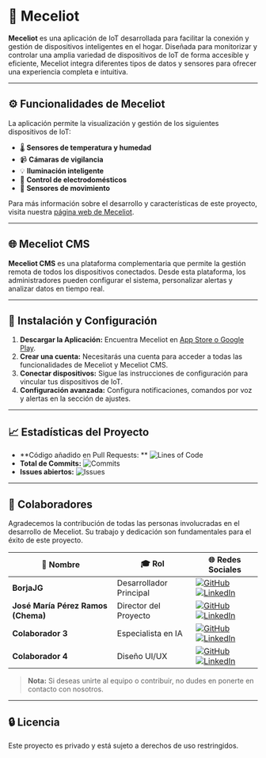 # 🚀 Meceliot

**Meceliot** es una aplicación de IoT desarrollada para facilitar la conexión y gestión de
dispositivos inteligentes en el hogar. Diseñada para monitorizar y controlar una amplia variedad de
dispositivos de IoT de forma accesible y eficiente, Meceliot integra diferentes tipos de datos y
sensores para ofrecer una experiencia completa e intuitiva.

---

## ⚙️ Funcionalidades de Meceliot

La aplicación permite la visualización y gestión de los siguientes dispositivos de IoT:

- 🌡️ **Sensores de temperatura y humedad**
- 📹 **Cámaras de vigilancia**
- 💡 **Iluminación inteligente**
- 🔌 **Control de electrodomésticos**
- 🚶 **Sensores de movimiento**

Para más información sobre el desarrollo y características de este proyecto, visita
nuestra [página web de Meceliot](#).

---

## 🌐 Meceliot CMS

**Meceliot CMS** es una plataforma complementaria que permite la gestión remota de todos los
dispositivos conectados. Desde esta plataforma, los administradores pueden configurar el sistema,
personalizar alertas y analizar datos en tiempo real.

---

## 📄 Instalación y Configuración

1. **Descargar la Aplicación:** Encuentra Meceliot en [App Store o Google Play](#).
2. **Crear una cuenta:** Necesitarás una cuenta para acceder a todas las funcionalidades de Meceliot
   y Meceliot CMS.
3. **Conectar dispositivos:** Sigue las instrucciones de configuración para vincular tus
   dispositivos de IoT.
4. **Configuración avanzada:** Configura notificaciones, comandos por voz y alertas en la sección de
   ajustes.

---

## 📈 Estadísticas del Proyecto

- **Código añadido en Pull Requests:
  ** ![Lines of Code](https://img.shields.io/github/commit-activity/l/BorjaJG/Meceliot)
- **Total de Commits:** ![Commits](https://img.shields.io/github/commit-activity/m/BorjaJG/Meceliot)
- **Issues abiertos:** ![Issues](https://img.shields.io/github/issues/BorjaJG/Meceliot)

---

## 👥 Colaboradores

Agradecemos la contribución de todas las personas involucradas en el desarrollo de Meceliot. Su
trabajo y dedicación son fundamentales para el éxito de este proyecto.

| 👤 **Nombre**                      | 🎓 **Rol**              | 🌐 **Redes Sociales**                                                                                                                                                                                                                                                                               |
|------------------------------------|-------------------------|-----------------------------------------------------------------------------------------------------------------------------------------------------------------------------------------------------------------------------------------------------------------------------------------------------|
| **BorjaJG**                        | Desarrollador Principal | [![GitHub](https://img.shields.io/badge/-GitHub-181717?style=for-the-badge&logo=github&logoColor=white)](https://github.com/BorjaJG) [![LinkedIn](https://img.shields.io/badge/-LinkedIn-0077B5?style=for-the-badge&logo=linkedin&logoColor=white)](https://www.linkedin.com/in/borjajg/)           |
| **José María Pérez Ramos (Chema)** | Director del Proyecto   | [![GitHub](https://img.shields.io/badge/-GitHub-181717?style=for-the-badge&logo=github&logoColor=white)](https://github.com/JMPerezRamos) [![LinkedIn](https://img.shields.io/badge/-LinkedIn-0077B5?style=for-the-badge&logo=linkedin&logoColor=white)](https://www.linkedin.com/in/jmperezramos/) |
| **Colaborador 3**                  | Especialista en IA      | [![GitHub](https://img.shields.io/badge/-GitHub-181717?style=for-the-badge&logo=github&logoColor=white)](https://github.com/colaborador3) [![LinkedIn](https://img.shields.io/badge/-LinkedIn-0077B5?style=for-the-badge&logo=linkedin&logoColor=white)](https://www.linkedin.com/in/colaborador3/) |
| **Colaborador 4**                  | Diseño UI/UX            | [![GitHub](https://img.shields.io/badge/-GitHub-181717?style=for-the-badge&logo=github&logoColor=white)](https://github.com/colaborador4) [![LinkedIn](https://img.shields.io/badge/-LinkedIn-0077B5?style=for-the-badge&logo=linkedin&logoColor=white)](https://www.linkedin.com/in/colaborador4/) |

> **Nota:** Si deseas unirte al equipo o contribuir, no dudes en ponerte en contacto con nosotros.

---

## 🔒 Licencia

Este proyecto es privado y está sujeto a derechos de uso restringidos.
